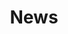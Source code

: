 ---
title: News
menu:
  main:
    name: "News"
    title: "News"
    weight: 10
    pre: "<i class='fa fa-pencil'></i>"
---